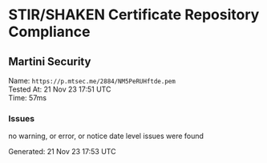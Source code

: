 # STIR/SHAKEN Certificate Repository Compliance

## Martini Security

Name: `https://p.mtsec.me/2884/NM5PeRUHftde.pem`\
Tested At: 21 Nov 23 17:51 UTC\
Time: 57ms

### Issues

no warning, or error, or notice date level issues were found

Generated: 21 Nov 23 17:53 UTC